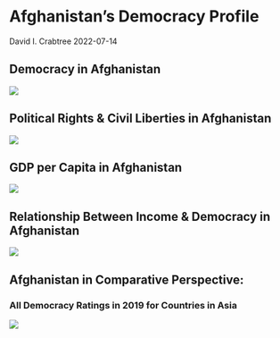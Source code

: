 Afghanistan’s Democracy Profile
================
David I. Crabtree
2022-07-14

## Democracy in Afghanistan

![](C:\Users\David\Desktop\PROGRA~1\FILESA~1\CFSS\hw06\reports\AFGHAN~1/figure-gfm/Demscore-1.png)<!-- -->

## Political Rights & Civil Liberties in Afghanistan

![](C:\Users\David\Desktop\PROGRA~1\FILESA~1\CFSS\hw06\reports\AFGHAN~1/figure-gfm/Political%20Rights%20&%20Civil%20Libs-1.png)<!-- -->

## GDP per Capita in Afghanistan

![](C:\Users\David\Desktop\PROGRA~1\FILESA~1\CFSS\hw06\reports\AFGHAN~1/figure-gfm/GDP%20per%20Capita-1.png)<!-- -->

## Relationship Between Income & Democracy in Afghanistan

![](C:\Users\David\Desktop\PROGRA~1\FILESA~1\CFSS\hw06\reports\AFGHAN~1/figure-gfm/Income%20&%20Dem-1.png)<!-- -->

## Afghanistan in Comparative Perspective:

### All Democracy Ratings in 2019 for Countries in Asia

![](C:\Users\David\Desktop\PROGRA~1\FILESA~1\CFSS\hw06\reports\AFGHAN~1/figure-gfm/Democracy%20in%20Comparative%20Perspective-1.png)<!-- -->
